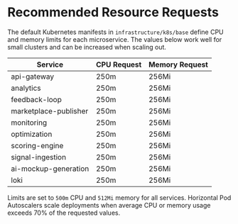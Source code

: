 # Recommended Resource Requests

The default Kubernetes manifests in `infrastructure/k8s/base` define CPU and memory limits for each microservice. The values below work well for small clusters and can be increased when scaling out.

| Service | CPU Request | Memory Request |
|---------|-------------|----------------|
| api-gateway | 250m | 256Mi |
| analytics | 250m | 256Mi |
| feedback-loop | 250m | 256Mi |
| marketplace-publisher | 250m | 256Mi |
| monitoring | 250m | 256Mi |
| optimization | 250m | 256Mi |
| scoring-engine | 250m | 256Mi |
| signal-ingestion | 250m | 256Mi |
| ai-mockup-generation | 250m | 256Mi |
| loki | 250m | 256Mi |

Limits are set to `500m` CPU and `512Mi` memory for all services. Horizontal Pod Autoscalers scale deployments when average CPU or memory usage exceeds 70% of the requested values.
